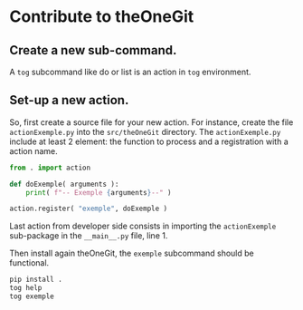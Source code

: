 # Contribute to theOneGit


## Create a new sub-command.

A `tog` subcommand like do or list is an action in `tog` environment.

## Set-up a new action.

So, first create a source file for your new action. 
For instance, create the file `actionExemple.py` into the `src/theOneGit` directory.
The `actionExemple.py` include at least $2$ element: the function to process and a registration with a action name.

```python
from . import action

def doExemple( arguments ):
	print( f"-- Exemple {arguments}--" )

action.register( "exemple", doExemple )
```

Last action from developer side consists in importing the `actionExemple` sub-package in the `__main__.py` file, line $1$.

Then install again theOneGit, the `exemple` subcommand should be functional.

```sh
pip install .
tog help
tog exemple
```

